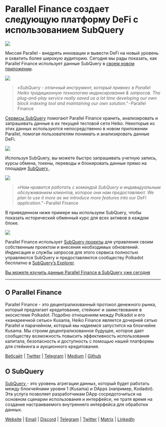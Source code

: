 # Parallel Finance создает следующую платформу DeFi с использованием SubQuery

![](https://cdn-images-1.medium.com/max/1600/1*WcFjuL_ncmHpgzVhaXDUdg.png)

Миссия Parallel - внедрять инновации и вывести DeFi на новый уровень и охватить более широкую аудиторию. Сегодня мы рады показать, как Parallel Finance использует данные SubQuery в [своем новом приложении](https://testnet.parallel.fi/#/overview).

![](https://cdn-images-1.medium.com/max/1600/1*5Ru0mv1hq86BuBhGwsmoqQ.png)

> *«SubQuery - отличный инструмент, который привнес в Parallel Heiko традиционную технологию индексирования & запросов. The plug-and-play service really saved us a lot time developing our own block indexing tool and maintaining our own solution."* - Parallel Finance

[Сервисы SubQuery](https://subquery.network/) помогают Parallel Finance хранить, анализировать и запрашивать данные в их текущей тестовой сети Heiko. Некоторые из этих данных используются непосредственно в новом приложении Parallel, помогая пользователям понимать и анализировать данные DeFi.

![](https://miro.medium.com/max/1200/1*Lmk8BvWg2YYTDZggHN82VQ.gif)

Используя SubQuery, вы можете быстро запрашивать учетную запись, курсы обмена, токены, переводы и блокировать данные прямо на площадке [ SubQuery ](https://explorer.subquery.network/subquery/parallel-finance/parallel-finance).

![](https://cdn-images-1.medium.com/max/1600/1*FDRgez-G26x1DkWqCkORMQ.png)

> *«Нам нравится работать с командой SubQuery и индивидуальным обслуживанием клиентов, которое они нам предоставляют. We plan to use it more as we introduce more features into our DeFi application."* - Parallel Finance

В приведенном ниже примере мы используем SubQuery, чтобы показать исторический обменный курс для всех активов в каждом блоке.

![](https://cdn-images-1.medium.com/max/1600/1*yctQKMNqdOnICNblJk9njw.png)

Parallel Finance использует [SubQuery проекты](https://project.subquery.network/) для управления своим собственным проектом и внесения необходимых обновлений. Индексация и службы запросов для этого сервиса полностью управляются SubQuery и предоставляются сообществу Polkadot бесплатно в [SubQuery’s Explorer](https://explorer.subquery.network/).

[Вы можете изучить данные Parallel Finance в SubQuery уже сегодня](https://explorer.subquery.network/subquery/parallel-finance/parallel-finance)

---

## О Parallel Finance

Parallel Finance - это децентрализованный протокол денежного рынка, который предлагает кредитование, стейкинг и заимствование в экосистеме Polkadot. Подобно отношениям между Polkadot и его «канареечной сетью» Kusama, Heiko Finance является дочерней сетью Parallel и парачейном, который мы надеемся запустится на блокчейне Kusama. Мы строим децентрализованное будущее, которое дает сообществу возможность повысить эффективность использования капитала, безопасность и доступность с помощью нашей платформы для стейкинга и аукционного кредитования.

[Вебсайт](https://parallel.fi/) | [Twitter](https://twitter.com/ParallelFi) | [Telegram](https://t.me/parallelfi) | [Medium](https://parallelfinance.medium.com/) | [Github](https://github.com/parallel-finance/parallel-dapp/blob/master/parallel.gif)

## О SubQuery

[ SubQuery ](https://subquery.network/) - это уровень агрегации данных, который будет работать между блокчейнами уровня 1 (Kusama) и DApps (например, Kodadot). Эта услуга позволяет разработчикам DApp сосредоточиться на основном сценарии использования и интерфейсе, не тратя время на создание настраиваемого внутреннего интерфейса для обработки данных.

[Website](https://subquery.network/) | [Email](mailto:hello@subquery.network) | [Discord](https://discord.com/invite/78zg8aBSMG) | [Telegram](https://t.me/subquerynetwork) | [Twitter](https://twitter.com/subquerynetwork) | [Matrix](https://matrix.to/#/#subquery:matrix.org) | [LinkedIn](https://www.linkedin.com/company/subquery)
